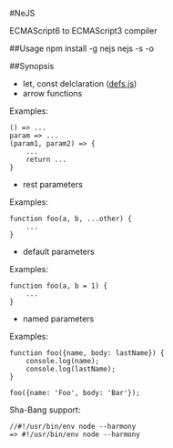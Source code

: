 #NeJS

ECMAScript6 to ECMAScript3 compiler

##Usage
    npm install -g nejs
    nejs -s <source> -o <output>

##Synopsis
* let, const delclaration ([defs.js](https://github.com/olov/defs))
* arrow functions

Examples:

    () => ...
    param => ...
    (param1, param2) => {
        ...
        return ...
    }

* rest parameters

Examples:

    function foo(a, b, ...other) {
        ...
    }

* default parameters

Examples:

    function foo(a, b = 1) {
        ...
    }

* named parameters

Examples:

    function foo({name, body: lastName}) {
        console.log(name);
        console.log(lastName);
    }

    foo({name: 'Foo', body: 'Bar'});

Sha-Bang support:

    //#!/usr/bin/env node --harmony
    => #!/usr/bin/env node --harmony
